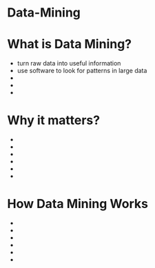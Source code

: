 # Data-Mining

# What is Data Mining?
- turn raw data into useful information
- use software to look for patterns in large data
- 
- 
- 


# Why it matters?
- 
- 
- 
- 
- 
- 


# How Data Mining Works 
- 
- 
- 
- 
- 
- 